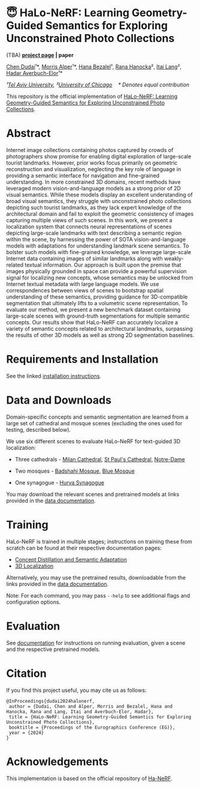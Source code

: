 # 😇  HaLo-NeRF: Learning Geometry-Guided Semantics for Exploring Unconstrained Photo Collections

(TBA) **[project page](https://tau-vailab.github.io/HaLo-NeRF/) | paper**

[Chen Dudai](https://www.linkedin.com/in/chen-dudai-108a72136/?originalSubdomain=il)¹\*, 
[Morris Alper](https://morrisalp.github.io/)¹\*, 
[Hana Bezalel](https://www.linkedin.com/in/hanabezalel/?originalSubdomain=il)¹, 
[Rana Hanocka](https://people.cs.uchicago.edu/~ranahanocka/)², 
[Itai Lang](https://itailang.github.io/)²,
[Hadar Averbuch-Elor](https://www.elor.sites.tau.ac.il/)¹*

*¹[Tel Aviv University](https://english.tau.ac.il/),
²[University of Chicago](https://www.uchicago.edu/)&nbsp;&nbsp;&nbsp;&nbsp;\* Denotes equal contribution*

This repository is the official implementation of [HaLo-NeRF: Learning Geometry-Guided Semantics for Exploring Unconstrained Photo Collections](https://github.com/TAU-VAILab/HaLo-NeRF/).

# Abstract
Internet image collections containing photos captured by crowds of photographers show promise for enabling digital exploration of large-scale tourist landmarks. However, prior works focus primarily on geometric reconstruction and visualization, neglecting the key role of language in providing a semantic interface for navigation and fine-grained understanding. In more constrained 3D domains, recent methods have leveraged modern vision-and-language models as a strong prior of 2D visual semantics. While these models display an excellent understanding of broad visual semantics, they struggle with unconstrained photo collections depicting such tourist landmarks, as they lack expert knowledge of the architectural domain and fail to exploit the geometric consistency of images capturing multiple views of such scenes. In this work, we present a localization system that connects neural representations of scenes depicting large-scale landmarks with text describing a semantic region within the scene, by harnessing the power of SOTA vision-and-language models with adaptations for understanding landmark scene semantics. To bolster such models with fine-grained knowledge, we leverage large-scale Internet data containing images of similar landmarks along with weakly-related textual information. Our approach is built upon the premise that images physically grounded in space can provide a powerful supervision signal for localizing new concepts, whose semantics may be unlocked from Internet textual metadata with large language models. We use correspondences between views of scenes to bootstrap spatial understanding of these semantics, providing guidance for 3D-compatible segmentation that ultimately lifts to a volumetric scene representation. To evaluate our method, we present a new benchmark dataset containing large-scale scenes with ground-truth segmentations for multiple semantic concepts. Our results show that HaLo-NeRF can accurately localize a variety of semantic concepts related to architectural landmarks, surpassing the results of other 3D models as well as strong 2D segmentation baselines.

# Requirements and Installation

See the linked [installation instructions](docs/installation.md).

# Data and Downloads

Domain-specific concepts and semantic segmentation are learned from a large set of cathedral and mosque scenes (excluding the ones used for testing, described below).

We use six different scenes to evaluate HaLo-NeRF for text-guided 3D localization:

* Three cathedrals - [Milan Cathedral](https://en.wikipedia.org/wiki/Milan_Cathedral), [St Paul's Cathedral](https://en.wikipedia.org/wiki/St_Paul%27s_Cathedral), [Notre-Dame](https://en.wikipedia.org/wiki/Notre-Dame_de_Paris)

* Two mosques - [Badshahi Mosque](https://en.wikipedia.org/wiki/Badshahi_Mosque), [Blue Mosque](https://en.wikipedia.org/wiki/Blue_Mosque,_Istanbul)

* One synagogue - [Hurva Synagogue](https://en.wikipedia.org/wiki/Hurva_Synagogue) 

You may download the relevant scenes and pretrained models at links provided in the [data documentation](docs/data.md).

# Training

HaLo-NeRF is trained in multiple stages; instructions on training these from scratch can be found at their respective documentation pages:

* [Concept Distillation and Semantic Adaptation](docs/distillation_adaptation.md)
* [3D Localization](docs/3d_localization.md)

Alternatively, you may use the pretrained results, downloadable from the links provided in the [data documentation](docs/data.md).


Note: For each command, you may pass `--help` to see additional flags and configuration options.


# Evaluation

See [documentation](docs/evaluation.md) for instructions on running evaluation, given a scene and the respective pretrained models.


# Citation
If you find this project useful, you may cite us as follows:
```
@InProceedings{dudai2024halonerf,
 author = {Dudai, Chen and Alper, Morris and Bezalel, Hana and Hanocka, Rana and Lang, Itai and Averbuch-Elor, Hadar},
 title = {HaLo-NeRF: Learning Geometry-Guided Semantics for Exploring Unconstrained Photo Collections},
 booktitle = {Proceedings of the Eurographics Conference (EG)},
 year = {2024}
}
```

# Acknowledgements
This implementation is based on the official repository of [Ha-NeRF](https://rover-xingyu.github.io/Ha-NeRF/).
